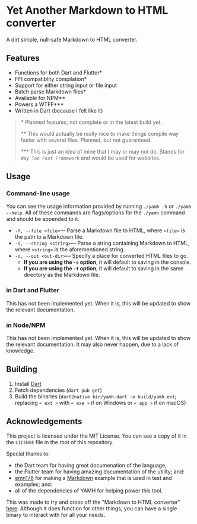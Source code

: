 # Yet Another Markdown to HTML converter
A dirt simple, null-safe Markdown to HTML converter.

## Features
- Functions for both Dart and Flutter\*
- FFI compatiblity compilation\*
- Support for either string input or file input
- Batch parse Markdown files\*
- Available for NPM\*\*
- Powers a WTFF\*\*\*
- Written in Dart (because I felt like it)

> \* Planned features; not complete or in the latest build yet.
>
> \*\* This would actually be really nice to make things compile way faster with several files. Planned, but not guaranteed.
> 
> \*\*\* This is just an idea of mine that I may or may not do. Stands for `Way Too Fast Framework` and would be used for websites.

## Usage
### Command-line usage
You can see the usage information provided by running `./yamh -h` or `./yamh --help`. All of these commands are flags/options for the `./yamh` command and should be appended to it.

- `-f, --file <file>`&mdash; Parse a Markdown file to HTML, where `<file>` is the path to a Markdown file.
- `-s, --string <string>`&mdash; Parse a string containing Markdown to HTML, where `<string>` is the aforementioned string.
- `-o, --out <out-dir>`&mdash; Specify a place for converted HTML files to go.
    - **If you are using the `-s` option**, it will default to saving in the console.
    - **If you are using the `-f` option**, it will default to saving in the same directory as the Markdown file. 

### in Dart and Flutter
This has not been implemented yet. When it is, this will be updated to show the relevant documentation.

### in Node/NPM
This has not been implemented yet. When it is, this will be updated to show the relevant documentation. It may also never happen, due to a lack of knowledge.

## Building
1. Install [Dart](https://dart.dev)
2. Fetch dependencies (`dart pub get`)
3. Build the binaries (`dart2native bin/yamh.dart -o build/yamh.ext`; replacing `« ext »` with `« exe »` if on Windows or `« app »` if on macOS)

## Acknowledgements
This project is licensed under the MIT License. You can see a copy of it in the `LICENSE` file in the root of this repository.

Special thanks to:
- the Dart team for having great documenation of the language,
- the Flutter team for having amazing documentation of the utility; and:
- [emn178](https://github.com/emn178) for making a [Markdown](https://github.com/emn178/markdown) example that is used in test and examples; and:
- all of the dependencies of YAMH for helping power this tool.

This was made to try and cross off the "Markdown to HTML converter" [here](https://cyckl.net/idea). Although it does function for other things, you can have a single binary to interact with for all your needs.